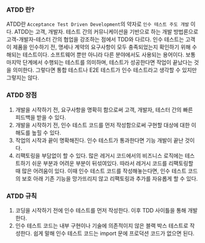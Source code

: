 ### ATDD 란?
ATDD란 `Acceptance Test Driven Development`의 약자로 `인수 테스트 주도 개발` 이다.
ATDD는 고객, 개발자. 테스트 간의 커뮤니케이션을 기반으로 하는 개발 방법론으로 고객-개발자-테스터 간의 협업을 강조하는 점에서 TDD와 다르다.
인수 테스트는 고객이 제품을 인수하기 전, 명세나 계약의 요구사항이 모두 충족되었는지 확인하기 위해 수해되는 테스트이다.
소프트웨어 뿐만 아니라 다른 분야에서도 사용되는 용어이다. 보통 마지막 단계에서 수행되는 테스트를 의미하며, 테스트가 성공한다면 작업이 끝났다는 것을 의미한다.
그렇다면 통합 테스트나 E2E 테스트가 인수 테스트라고 생각할 수 있지만 그렇지는 않다.

### ATDD 장점
1. 개발을 시작하기 전, 요구사항을 명확히 함으로써 고객, 개발자, 테스터 간의 빠른 피드백을 받을 수 있다.
2. 개발을 시작하기 전, 인수 테스트 코드를 먼저 작성함으로써 구현할 대상에 대한 이해도를 높힐 수 있다.
3. 작업의 시작과 끝이 명확해진다. 인수 테스트가 통과한다면 기능 개발이 끝난 것이다.
4. 리팩토링을 부담없이 할 수 있다. 많은 레거시 코드에서의 비즈니스 로직에는 테스트하기 쉬운 부분과 어려운 부분이 뒤섞여있다. 따라서 레거시 코드를 리팩토링할 때 많은 어려움이 있다. 이때 인수 테스트 코드를 작성해놓는다면, 인수 테스트 코드의 보호 아래 기존 기능을 망가뜨리지 않고 리팩토링과 추가를 자유롭게 할 수 있다.

### ATDD 규칙
1. 코딩을 시작하기 전에 인수 테스트를 먼저 작성한다. 이후 TDD 사이틀을 통해 개발한다.
2. 인수 테스트 코드는 내부 구현이나 기술에 의존적이지 않은 블랙 박스 테스트로 작성한다. 쉽게 말해 인수 테스트 코드는 import 문에 프로덕션 코드가 없으면 된다.
